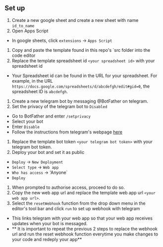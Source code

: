 ## Set up
1. Create a new google sheet and create a new sheet with name `id_to_name`
1. Open Apps Script
  * In google sheets, click `extensions` -> `Apps Script`
1. Copy and paste the template found in this repo's `src folder into the code editor
1. Replace the template spreadsheet id `<your spreadsheet id>` with your spreadsheet id
  * Your Spreadsheet id can be found in the URL for your spreadsheet. For example, in the URL `https://docs.google.com/spreadsheets/d/abcdefgh/edit#gid=0`, the spreadsheet ID is `abcdefgh`.
1. Create a new telegram bot by messaging @BotFather on telegram.
1. Set the privacy of the telegram bot to `Disabled`
  * Go to BotFather and enter `/setprivacy`
  * Select your bot
  * Enter `Disable`
  * Follow the instructions from telegram's webpage [here](https://core.telegram.org/bots/features#creating-a-new-bot)
1. Replace the template bot token `<your telegram bot token>` with your telegram bot token.
1. Deploy your bot and set it as public
  * `Deploy` -> `New Deployment`
  * `Select type` -> `Web app`
  * `Who has access` -> 'Anyone`
  * `Deploy`
1. When prompted to authorise access, proceed to do so.
1. Copy the new web app url and replace the template web app url `<your web app url>`.
1. Select the `resetWebhook` function from the drop down menu in the editor's tool bar and click `run` to set up webhook with telegram
  * This links telegram with your web app so that your web app receives updates when your bot is messaged.
  * ** It is important to repeat the previous 2 steps to replace the webhook url and run the reset webhook function everytime you make changes to your code and redeply your app**
